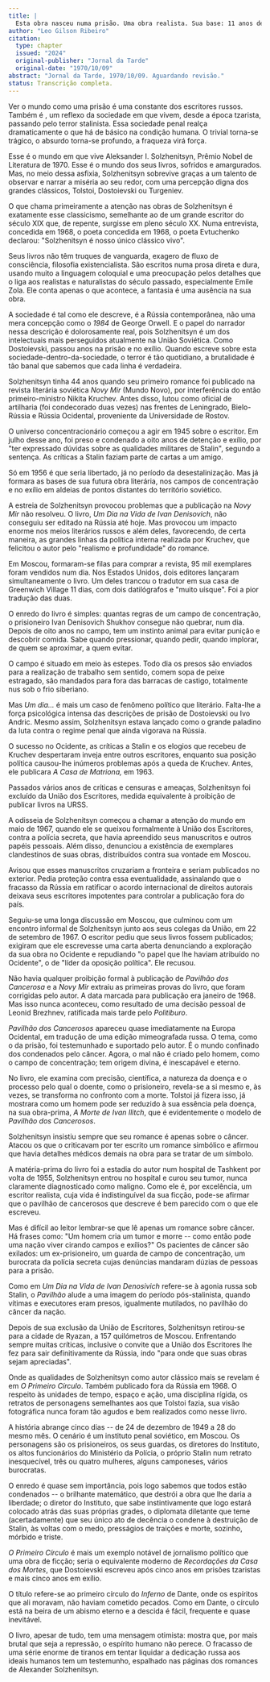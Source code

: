 ```yaml
---
title: |
  Esta obra nasceu numa prisão. Uma obra realista. Sua base: 11 anos de exílio
author: "Leo Gilson Ribeiro"
citation:
  type: chapter
  issued: "2024"
  original-publisher: "Jornal da Tarde"
  original-date: "1970/10/09"
abstract: "Jornal da Tarde, 1970/10/09. Aguardando revisão."
status: Transcrição completa.
---
```


Ver o mundo como uma prisão é uma constante dos escritores russos. Também é , um reflexo da sociedade em que vivem, desde a época tzarista, passando pelo terror stalinista. Essa sociedade penal realça dramaticamente o que há de básico na condição humana. O trivial torna-se trágico, o absurdo torna-se profundo, a fraqueza virá força.

Esse é o mundo em que vive Aleksander I. Solzhenitsyn, Prêmio Nobel de Literatura de 1970. Esse é o mundo dos seus livros, sofridos e amargurados. Mas, no meio dessa asfixia, Solzhenitsyn sobrevive graças a um talento de observar e narrar a miséria ao seu redor, com uma percepção digna dos grandes clássicos, Tolstoi, Dostoievski ou Turgeniev.

O que chama primeiramente a atenção nas obras de Solzhenitsyn é exatamente esse classicismo, semelhante ao de um grande escritor do século XIX que, de repente, surgisse em pleno século XX. Numa entrevista, concedida em 1968, o poeta concedida em 1968, o poeta Evtuchenko declarou: "Solzhenitsyn é nosso único clássico vivo".

Seus livros não têm truques de vanguarda, exagero de fluxo de consciência, filosofia existencialista. São escritos numa prosa direta e dura, usando muito a linguagem coloquial e uma preocupação pelos detalhes que o liga aos realistas e naturalistas do século passado, especialmente Emile Zola. Ele conta apenas o que acontece, a fantasia é uma ausência na sua obra.

A sociedade é tal como ele descreve, é a Rússia contemporânea, não uma mera concepção como o *1984* de George Orwell. E o papel do narrador nessa descrição é dolorosamente real, pois Solzhenitsyn é um dos intelectuais mais perseguidos atualmente na União Soviética. Como Dostoievski, passou anos na prisão e no exílio. Quando escreve sobre esta sociedade-dentro-da-sociedade, o terror é tão quotidiano, a brutalidade é tão banal que sabemos que cada linha é verdadeira.

Solzhenitsyn tinha 44 anos quando seu primeiro romance foi publicado na revista literária soviética *Novy Mir* (Mundo Novo), por interferência do então primeiro-ministro Nikita Kruchev. Antes disso, lutou como oficial de artilharia (foi condecorado duas vezes) nas frentes de Leningrado, Bielo-Rússia e Rússia Ocidental, proveniente da Universidade de Rostov.

O universo concentracionário começou a agir em 1945 sobre o escritor. Em julho desse ano, foi preso e condenado a oito anos de detenção e exílio, por "ter expressado dúvidas sobre as qualidades militares de Stalin", segundo a sentença. As críticas a Stalin faziam parte de cartas a um amigo.

Só em 1956 é que seria libertado, já no período da desestalinização. Mas já formara as bases de sua futura obra literária, nos campos de concentração e no exílio em aldeias de pontos distantes do território soviético.

A estreia de Solzhenitsyn provocou problemas que a publicação na *Novy Mir* não resolveu. O livro, *Um Dia na Vida de Ivan Denisovich*, não conseguiu ser editado na Rússia até hoje. Mas provocou um impacto enorme nos meios literários russos e além deles, favorecendo, de certa maneira, as grandes linhas da política interna realizada por Kruchev, que felicitou o autor pelo "realismo e profundidade" do romance.

Em Moscou, formaram-se filas para comprar a revista, 95 mil exemplares foram vendidos num dia. Nos Estados Unidos, dois editores lançaram simultaneamente o livro. Um deles trancou o tradutor em sua casa de Greenwich Village 11 dias, com dois datilógrafos e "muito uísque". Foi a pior tradução das duas.

O enredo do livro é simples: quantas regras de um campo de concentração, o prisioneiro Ivan Denisovich Shukhov consegue não quebrar, num dia. Depois de oito anos no campo, tem um instinto animal para evitar punição e descobrir comida. Sabe quando pressionar, quando pedir, quando implorar, de quem se aproximar, a quem evitar.

O campo é situado em meio às estepes. Todo dia os presos são enviados para a realização de trabalho sem sentido, comem sopa de peixe estragado, são mandados para fora das barracas de castigo, totalmente nus sob o frio siberiano.

Mas *Um dia\...* é mais um caso de fenômeno político que literário. Falta-lhe a força psicológica intensa das descrições de prisão de Dostoievski ou Ivo Andric. Mesmo assim, Solzhenitsyn estava lançado como o grande paladino da luta contra o regime penal que ainda vigorava na Rússia.

O sucesso no Ocidente, as críticas a Stalin e os elogios que recebeu de Kruchev despertaram inveja entre outros escritores, enquanto sua posição política causou-lhe inúmeros problemas após a queda de Kruchev. Antes, ele publicara *A Casa de Matriona,* em 1963.

Passados vários anos de críticas e censuras e ameaças, Solzhenitsyn foi excluído da União dos Escritores, medida equivalente à proibição de publicar livros na URSS.

A odisseia de Solzhenitsyn começou a chamar a atenção do mundo em maio de 1967, quando ele se queixou formalmente à União dos Escritores, contra a polícia secreta, que havia apreendido seus manuscritos e outros papéis pessoais. Além disso, denunciou a existência de exemplares clandestinos de suas obras, distribuídos contra sua vontade em Moscou.

Avisou que esses manuscritos cruzariam a fronteira e seriam publicados no exterior. Pedia proteção contra essa eventualidade, assinalando que o fracasso da Rússia em ratificar o acordo internacional de direitos autorais deixava seus escritores impotentes para controlar a publicação fora do país.

Seguiu-se uma longa discussão em Moscou, que culminou com um encontro informal de Solzhenitsyn junto aos seus colegas da União, em 22 de setembro de 1967. O escritor pediu que seus livros fossem publicados; exigiram que ele escrevesse uma carta aberta denunciando a exploração da sua obra no Ocidente e repudiando "o papel que lhe haviam atribuído no Ocidente", o de "líder da oposição política". Ele recusou.

Não havia qualquer proibição formal à publicação de *Pavilhão dos Cancerosa* e a *Novy Mir* extraiu as primeiras provas do livro, que foram corrigidas pelo autor. A data marcada para publicação era janeiro de 1968. Mas isso nunca aconteceu, como resultado de uma decisão pessoal de Leonid Brezhnev, ratificada mais tarde pelo *Politiburo*.

*Pavilhão dos Cancerosos* apareceu quase imediatamente na Europa Ocidental, em tradução de uma edição mimeografada russa. O tema, como o da prisão, foi testemunhado e suportado pelo autor. É o mundo confinado dos condenados pelo câncer. Agora, o mal não é criado pelo homem, como o campo de concentração; tem origem divina, é inescapável e eterno.

No livro, ele examina com precisão, científica, a natureza da doença e o processo pelo qual o doente, como o prisioneiro, revela-se a si mesmo e, às vezes, se transforma no confronto com a morte. Tolstoi já fizera isso, já mostrara como um homem pode ser reduzido à sua essência pela doença, na sua obra-prima, *A Morte de Ivan Ilitch*, que é evidentemente o modelo de *Pavilhão dos Cancerosos*.

Solzhenitsyn insistiu sempre que seu romance é apenas sobre o câncer. Atacou os que o criticavam por ter escrito um romance simbólico e afirmou que havia detalhes médicos demais na obra para se tratar de um símbolo.

A matéria-prima do livro foi a estadia do autor num hospital de Tashkent por volta de 1955, Solzhenitsyn entrou no hospital e curou seu tumor, nunca claramente diagnosticado como maligno. Como ele é, por excelência, um escritor realista, cuja vida é indistinguível da sua ficção, pode-se afirmar que o pavilhão de cancerosos que descreve é bem parecido com o que ele escreveu.

Mas é difícil ao leitor lembrar-se que lê apenas um romance sobre câncer. Há frases como: "Um homem cria um tumor e morre -- como então pode uma nação viver cirando campos e exílios?" Os pacientes de câncer são exilados: um ex-prisioneiro, um guarda de campo de concentração, um burocrata da polícia secreta cujas denúncias mandaram dúzias de pessoas para a prisão.

Como em *Um Dia na Vida de Ivan Denosivich* refere-se à agonia russa sob Stalin, o *Pavilhão* alude a uma imagem do período pós-stalinista, quando vítimas e executores eram presos, igualmente mutilados, no pavilhão do câncer da nação.

Depois de sua exclusão da União de Escritores, Solzhenitsyn retirou-se para a cidade de Ryazan, a 157 quilómetros de Moscou. Enfrentando sempre muitas críticas, inclusive o convite que a União dos Escritores lhe fez para sair definitivamente da Rússia, indo "para onde que suas obras sejam apreciadas".

Onde as qualidades de Solzhenitsyn como autor clássico mais se revelam é em *O Primeiro Círculo*. Também publicado fora da Rússia em 1968. O respeito às unidades de tempo, espaço e ação, uma disciplina rígida, os retratos de personagens semelhantes aos que Tolstoi fazia, sua visão fotográfica nunca foram tão agudos e bem realizados como nesse livro.

A história abrange cinco dias -- de 24 de dezembro de 1949 a 28 do mesmo mês. O cenário é um instituto penal soviético, em Moscou. Os personagens são os prisioneiros, os seus guardas, os diretores do Instituto, os altos funcionários do Ministério da Polícia, o próprio Stalin num retrato inesquecível, três ou quatro mulheres, alguns camponeses, vários burocratas.

O enredo é quase sem importância, pois logo sabemos que todos estão condenados -- o brilhante matemático, que destrói a obra que lhe daria a liberdade; o diretor do Instituto, que sabe instintivamente que logo estará colocado atrás das suas próprias grades, o diplomata diletante que teme (acertadamente) que seu único ato de decência o condene à destruição de Stalin, às voltas com o medo, presságios de traições e morte, sozinho, mórbido e triste.

*O Primeiro Círculo* é mais um exemplo notável de jornalismo político que uma obra de ficção; seria o equivalente moderno de *Recordações da Casa dos Mortes*, que Dostoievski escreveu após cinco anos em prisões tzaristas e mais cinco anos em exílio.

O título refere-se ao primeiro círculo do *Inferno* de Dante, onde os espíritos que ali moravam, não haviam cometido pecados. Como em Dante, o círculo está na beira de um abismo eterno e a descida é fácil, frequente e quase inevitável.

O livro, apesar de tudo, tem uma mensagem otimista: mostra que, por mais brutal que seja a repressão, o espírito humano não perece. O fracasso de uma série enorme de tiranos em tentar liquidar a dedicação russa aos ideais humanos tem um testemunho, espalhado nas páginas dos romances de Alexander Solzhenitsyn.


